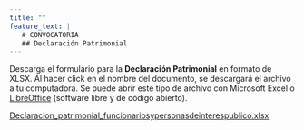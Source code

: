 ```yaml
---
title: ""
feature_text: |
   # CONVOCATORIA
   ## Declaración Patrimonial
---
```


Descarga el formulario para la **Declaración Patrimonial** en formato de XLSX. Al hacer click en el nombre del documento, se descargará el archivo a tu computadora. Se puede abrir este tipo de archivo con Microsoft Excel o [LibreOffice](https://es.libreoffice.org/) (software libre y de código abierto).
<p></p><p></p>
<p class="long"><a href="{{ site.url }}/documentos/Declaracion_patrimonial_funcionariosypersonasdeinterespublico.xlsx">Declaracion_patrimonial_funcionariosypersonasdeinterespublico.xlsx</a></p>

